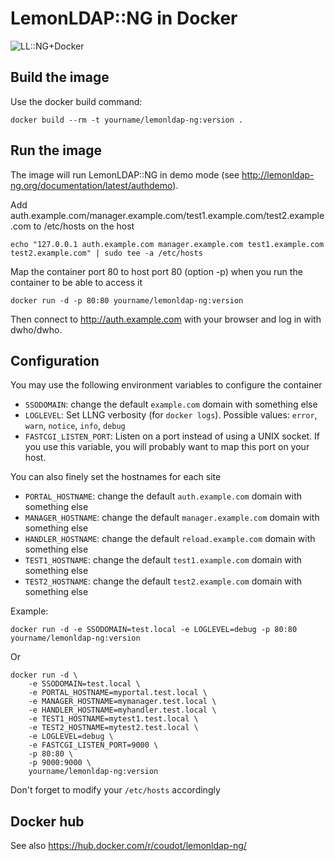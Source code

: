 # LemonLDAP::NG in Docker

![LL::NG+Docker](http://lemonldap-ng.org/_media/documentation/lemonldap-ng-docker.png)

## Build the image

Use the docker build command:

    docker build --rm -t yourname/lemonldap-ng:version .

## Run the image

The image will run LemonLDAP::NG in demo mode (see http://lemonldap-ng.org/documentation/latest/authdemo).

Add auth.example.com/manager.example.com/test1.example.com/test2.example.com to /etc/hosts on the host

    echo "127.0.0.1 auth.example.com manager.example.com test1.example.com test2.example.com" | sudo tee -a /etc/hosts

Map the container port 80 to host port 80 (option -p) when you run the container to be able to access it

    docker run -d -p 80:80 yourname/lemonldap-ng:version

Then connect to http://auth.example.com with your browser and log in with dwho/dwho.

## Configuration

You may use the following environment variables to configure the container

* `SSODOMAIN`: change the default `example.com` domain with something else
* `LOGLEVEL`: Set LLNG verbosity (for `docker logs`). Possible values: `error`, `warn`, `notice`, `info`, `debug`
* `FASTCGI_LISTEN_PORT`: Listen on a port instead of using a UNIX socket. If you use this variable, you will probably want to map this port on your host.

You can also finely set the hostnames for each site

* `PORTAL_HOSTNAME`: change the default `auth.example.com` domain with something else
* `MANAGER_HOSTNAME`: change the default `manager.example.com` domain with something else
* `HANDLER_HOSTNAME`: change the default `reload.example.com` domain with something else
* `TEST1_HOSTNAME`: change the default `test1.example.com` domain with something else
* `TEST2_HOSTNAME`: change the default `test2.example.com` domain with something else

Example:

    docker run -d -e SSODOMAIN=test.local -e LOGLEVEL=debug -p 80:80 yourname/lemonldap-ng:version

Or

    docker run -d \
        -e SSODOMAIN=test.local \
        -e PORTAL_HOSTNAME=myportal.test.local \
        -e MANAGER_HOSTNAME=mymanager.test.local \
        -e HANDLER_HOSTNAME=myhandler.test.local \
        -e TEST1_HOSTNAME=mytest1.test.local \
        -e TEST2_HOSTNAME=mytest2.test.local \
        -e LOGLEVEL=debug \
        -e FASTCGI_LISTEN_PORT=9000 \
        -p 80:80 \
        -p 9000:9000 \
        yourname/lemonldap-ng:version

Don't forget to modify your `/etc/hosts` accordingly

## Docker hub

See also https://hub.docker.com/r/coudot/lemonldap-ng/
